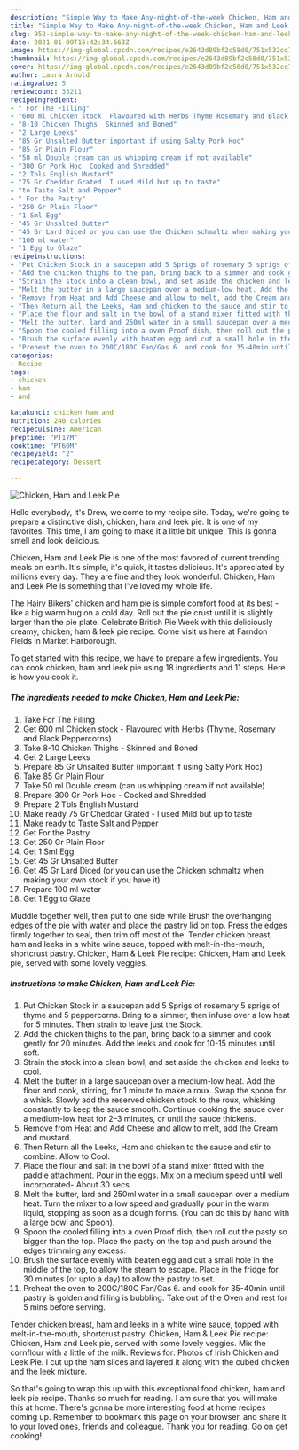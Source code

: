 ```yaml
---
description: "Simple Way to Make Any-night-of-the-week Chicken, Ham and Leek Pie"
title: "Simple Way to Make Any-night-of-the-week Chicken, Ham and Leek Pie"
slug: 952-simple-way-to-make-any-night-of-the-week-chicken-ham-and-leek-pie
date: 2021-01-09T16:42:34.663Z
image: https://img-global.cpcdn.com/recipes/e2643d89bf2c58d0/751x532cq70/chicken-ham-and-leek-pie-recipe-main-photo.jpg
thumbnail: https://img-global.cpcdn.com/recipes/e2643d89bf2c58d0/751x532cq70/chicken-ham-and-leek-pie-recipe-main-photo.jpg
cover: https://img-global.cpcdn.com/recipes/e2643d89bf2c58d0/751x532cq70/chicken-ham-and-leek-pie-recipe-main-photo.jpg
author: Laura Arnold
ratingvalue: 5
reviewcount: 33211
recipeingredient:
- " For The Filling"
- "600 ml Chicken stock  Flavoured with Herbs Thyme Rosemary and Black Peppercorns"
- "8-10 Chicken Thighs  Skinned and Boned"
- "2 Large Leeks"
- "85 Gr Unsalted Butter important if using Salty Pork Hoc"
- "85 Gr Plain Flour"
- "50 ml Double cream can us whipping cream if not available"
- "300 Gr Pork Hoc  Cooked and Shredded"
- "2 Tbls English Mustard"
- "75 Gr Cheddar Grated  I used Mild but up to taste"
- "to Taste Salt and Pepper"
- " For the Pastry"
- "250 Gr Plain Floor"
- "1 Sml Egg"
- "45 Gr Unsalted Butter"
- "45 Gr Lard Diced or you can use the Chicken schmaltz when making your own stock if you have it"
- "100 ml water"
- "1 Egg to Glaze"
recipeinstructions:
- "Put Chicken Stock in a saucepan add 5 Sprigs of rosemary 5 sprigs of thyme and 5 peppercorns. Bring to a simmer, then infuse over a low heat for 5 minutes. Then strain to leave just the Stock."
- "Add the chicken thighs to the pan, bring back to a simmer and cook gently for 20 minutes. Add the leeks and cook for 10-15 minutes until soft."
- "Strain the stock into a clean bowl, and set aside the chicken and leeks to cool."
- "Melt the butter in a large saucepan over a medium-low heat. Add the flour and cook, stirring, for 1 minute to make a roux. Swap the spoon for a whisk. Slowly add the reserved chicken stock to the roux, whisking constantly to keep the sauce smooth. Continue cooking the sauce over a medium-low heat for 2–3 minutes, or until the sauce thickens."
- "Remove from Heat and Add Cheese and allow to melt, add the Cream and mustard."
- "Then Return all the Leeks, Ham and chicken to the sauce and stir to combine. Allow to Cool."
- "Place the flour and salt in the bowl of a stand mixer fitted with the paddle attachment. Pour in the eggs. Mix on a medium speed until well incorporated- About 30 secs."
- "Melt the butter, lard and 250ml water in a small saucepan over a medium heat. Turn the mixer to a low speed and gradually pour in the warm liquid, stopping as soon as a dough forms. (You can do this by hand with a large bowl and Spoon)."
- "Spoon the cooled filling into a oven Proof dish, then roll out the pasty so bigger than the top. Place the pasty on the top and push around the edges trimming any excess."
- "Brush the surface evenly with beaten egg and cut a small hole in the middle of the top, to allow the steam to escape. Place in the fridge for 30 minutes (or upto a day) to allow the pastry to set."
- "Preheat the oven to 200C/180C Fan/Gas 6. and cook for 35-40min until pastry is golden and filling is bubbling. Take out of the Oven and rest for 5 mins before serving."
categories:
- Recipe
tags:
- chicken
- ham
- and

katakunci: chicken ham and 
nutrition: 240 calories
recipecuisine: American
preptime: "PT17M"
cooktime: "PT60M"
recipeyield: "2"
recipecategory: Dessert

---
```



![Chicken, Ham and Leek Pie](https://img-global.cpcdn.com/recipes/e2643d89bf2c58d0/751x532cq70/chicken-ham-and-leek-pie-recipe-main-photo.jpg)

Hello everybody, it's Drew, welcome to my recipe site. Today, we're going to prepare a distinctive dish, chicken, ham and leek pie. It is one of my favorites. This time, I am going to make it a little bit unique. This is gonna smell and look delicious.

Chicken, Ham and Leek Pie is one of the most favored of current trending meals on earth. It's simple, it's quick, it tastes delicious. It's appreciated by millions every day. They are fine and they look wonderful. Chicken, Ham and Leek Pie is something that I've loved my whole life.

The Hairy Bikers&#39; chicken and ham pie is simple comfort food at its best - like a big warm hug on a cold day. Roll out the pie crust until it is slightly larger than the pie plate. Celebrate British Pie Week with this deliciously creamy, chicken, ham &amp; leek pie recipe. Come visit us here at Farndon Fields in Market Harborough.


To get started with this recipe, we have to prepare a few ingredients. You can cook chicken, ham and leek pie using 18 ingredients and 11 steps. Here is how you cook it.

<!--inarticleads1-->

##### The ingredients needed to make Chicken, Ham and Leek Pie:

1. Take  For The Filling
1. Get 600 ml Chicken stock - Flavoured with Herbs (Thyme, Rosemary and Black Peppercorns)
1. Take 8-10 Chicken Thighs - Skinned and Boned
1. Get 2 Large Leeks
1. Prepare 85 Gr Unsalted Butter (important if using Salty Pork Hoc)
1. Take 85 Gr Plain Flour
1. Take 50 ml Double cream (can us whipping cream if not available)
1. Prepare 300 Gr Pork Hoc - Cooked and Shredded
1. Prepare 2 Tbls English Mustard
1. Make ready 75 Gr Cheddar Grated - I used Mild but up to taste
1. Make ready to Taste Salt and Pepper
1. Get  For the Pastry
1. Get 250 Gr Plain Floor
1. Get 1 Sml Egg
1. Get 45 Gr Unsalted Butter
1. Get 45 Gr Lard Diced (or you can use the Chicken schmaltz when making your own stock if you have it)
1. Prepare 100 ml water
1. Get 1 Egg to Glaze


Muddle together well, then put to one side while Brush the overhanging edges of the pie with water and place the pastry lid on top. Press the edges firmly together to seal, then trim off most of the. Tender chicken breast, ham and leeks in a white wine sauce, topped with melt-in-the-mouth, shortcrust pastry. Chicken, Ham &amp; Leek Pie recipe: Chicken, Ham and Leek pie, served with some lovely veggies. 

<!--inarticleads2-->

##### Instructions to make Chicken, Ham and Leek Pie:

1. Put Chicken Stock in a saucepan add 5 Sprigs of rosemary 5 sprigs of thyme and 5 peppercorns. Bring to a simmer, then infuse over a low heat for 5 minutes. Then strain to leave just the Stock.
1. Add the chicken thighs to the pan, bring back to a simmer and cook gently for 20 minutes. Add the leeks and cook for 10-15 minutes until soft.
1. Strain the stock into a clean bowl, and set aside the chicken and leeks to cool.
1. Melt the butter in a large saucepan over a medium-low heat. Add the flour and cook, stirring, for 1 minute to make a roux. Swap the spoon for a whisk. Slowly add the reserved chicken stock to the roux, whisking constantly to keep the sauce smooth. Continue cooking the sauce over a medium-low heat for 2–3 minutes, or until the sauce thickens.
1. Remove from Heat and Add Cheese and allow to melt, add the Cream and mustard.
1. Then Return all the Leeks, Ham and chicken to the sauce and stir to combine. Allow to Cool.
1. Place the flour and salt in the bowl of a stand mixer fitted with the paddle attachment. Pour in the eggs. Mix on a medium speed until well incorporated- About 30 secs.
1. Melt the butter, lard and 250ml water in a small saucepan over a medium heat. Turn the mixer to a low speed and gradually pour in the warm liquid, stopping as soon as a dough forms. (You can do this by hand with a large bowl and Spoon).
1. Spoon the cooled filling into a oven Proof dish, then roll out the pasty so bigger than the top. Place the pasty on the top and push around the edges trimming any excess.
1. Brush the surface evenly with beaten egg and cut a small hole in the middle of the top, to allow the steam to escape. Place in the fridge for 30 minutes (or upto a day) to allow the pastry to set.
1. Preheat the oven to 200C/180C Fan/Gas 6. and cook for 35-40min until pastry is golden and filling is bubbling. Take out of the Oven and rest for 5 mins before serving.


Tender chicken breast, ham and leeks in a white wine sauce, topped with melt-in-the-mouth, shortcrust pastry. Chicken, Ham &amp; Leek Pie recipe: Chicken, Ham and Leek pie, served with some lovely veggies. Mix the cornflour with a little of the milk. Reviews for: Photos of Irish Chicken and Leek Pie. I cut up the ham slices and layered it along with the cubed chicken and the leek mixture. 

So that's going to wrap this up with this exceptional food chicken, ham and leek pie recipe. Thanks so much for reading. I am sure that you will make this at home. There's gonna be more interesting food at home recipes coming up. Remember to bookmark this page on your browser, and share it to your loved ones, friends and colleague. Thank you for reading. Go on get cooking!
